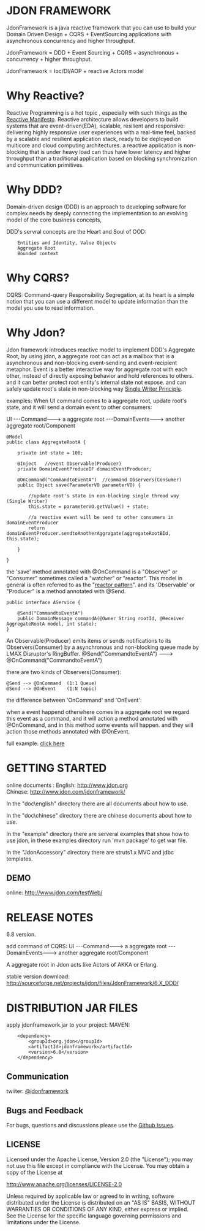 JDON FRAMEWORK
===================================  
JdonFramework is a java reactive framework that you can use to build your Domain Driven Design + CQRS + EventSourcing  applications with asynchronous concurrency and higher throughput.

JdonFramework = DDD + Event Sourcing + CQRS + asynchronous + concurrency + higher throughput.

JdonFramework = Ioc/DI/AOP + reactive Actors model


Why Reactive?
===================================  

Reactive Programming is a hot topic , especially with such things as the [Reactive Manifesto](http://www.reactivemanifesto.org/). 
Reactive architecture allows developers to build systems that are event-driven(EDA), scalable, resilient and responsive: delivering highly responsive user experiences with a real-time feel, backed by a scalable and resilient application stack, ready to be deployed on multicore and cloud computing architectures.
a reactive application is non-blocking that is under heavy load can thus have lower latency and higher throughput than a traditional application based on blocking synchronization and communication primitives.

Why DDD?
===================================  
Domain-driven design (DDD) is an approach to developing software for complex needs by deeply connecting the implementation to an evolving model of the core business concepts,

DDD's servral concepts are the Heart and Soul of OOD:  

		Entities and Identity, Value Objects 
		Aggregate Root
		Bounded context
		
Why CQRS?
===================================  
CQRS: Command-query Responsibility Segregation, at its heart is a simple notion that you can use a different model to update information than the model you use to read information.

Why Jdon?
===================================  
Jdon framework introduces reactive model to implement DDD's Aggregate Root, 
by using jdon, a aggregate root can act as a mailbox that is a asynchronous and non-blocking event-sending and event-recipient metaphor.
Event is a better interactive way for aggregate root with each other, instead of directly exposing behavior and hold references to others. 
and it can better protect root entity's internal state not expose. and can safely update root's state in non-blocking way [Single Writer Principle](http://www.javacodegeeks.com/2012/08/single-writer-principle.html).

examples:
When UI command comes to a aggregate root, update root's state, and it will send a domain event to other consumers:

UI ---Command---> a aggregate root ---DomainEvents---> another aggregate root/Component

	@Model
	public class AggregateRootA {

		private int state = 100;
	
		@Inject   //event Observable(Producer)
		private DomainEventProduceIF domainEventProducer;
	
		@OnCommand("CommandtoEventA")  //command Observers(Consumer) 
		public Object save(ParameterVO parameterVO) {
		
			//update root's state in non-blocking single thread way (Single Writer)
			this.state = parameterVO.getValue() + state;
		
			//a reactive event will be send to other consumers in domainEventProducer
			return domainEventProducer.sendtoAnotherAggragate(aggregateRootBId, this.state);

		}
		
	}
	
the 'save' method annotated with @OnCommand is a "Observer" or "Consumer"  sometimes called a "watcher" or "reactor". This model in general is often referred to as the "[reactor pattern](http://en.wikipedia.org/wiki/Reactor_pattern)".
and its 'Observable' or "Producer" is a method annotated with @Send.
 
	public interface AService {

		@Send("CommandtoEventA")
		public DomainMessage commandA(@Owner String rootId, @Receiver AggregateRootA model, int state);
	} 

An Observable(Producer) emits items or sends notifications to its Observers(Consumer) by a asynchronous and non-blocking queue made by LMAX Disruptor's RingBuffer.
@Send("CommandtoEventA") ---> @OnCommand("CommandtoEventA") 

there are two kinds of Observers(Consumer):

	@Send --> @OnCommand  (1:1 Queue)
	@Send --> @OnEvent    (1:N topic)

the difference between 'OnCommand' and 'OnEvent':

when a event happend otherwhere comes in a aggregate root we regard this event
as a command, and it will action a method annotated with @OnCommand, 
and in this method some events will happen. and they will action those methods annotated with @OnEvent.

full example: [click here](https://github.com/banq/jdonframework/blob/master/src/test/java/com/jdon/sample/test/cqrs/a/AggregateRootA.java)

GETTING STARTED
===================================  
online documents :
	English: http://www.jdon.org         
	Chinese: http://www.jdon.com/jdonframework/

  
In the "doc\english" directory there are all documents about how to use.

In the "doc\chinese" directory there are chinese documents about how to use.

In the "example" directory there are serveral examples that show how to use jdon, in these examples directory run 'mvn package' to get war file.

In the "JdonAccessory" directory there are struts1.x MVC and jdbc templates.

DEMO
------------------
online: http://www.jdon.com/testWeb/

RELEASE NOTES
===================================  

6.8 version.  

add command of CQRS:
UI ---Command---> a aggregate root ---DomainEvents---> another aggregate root/Component

A aggregate root in Jdon acts like Actors of AKKA or Erlang.

stable version download: 
http://sourceforge.net/projects/jdon/files/JdonFramework/6.X_DDD/


DISTRIBUTION JAR FILES
===================================  

apply jdonframework.jar to your project:
  MAVEN:  
  
		<dependency>
			<groupId>org.jdon</groupId>
			<artifactId>jdonframework</artifactId>
			<version>6.8</version>
		</dependency>            


Communication
------------------
twiiter: [@jdonframework](http://twitter.com/jdonframework)

Bugs and Feedback
------------------
For bugs, questions and discussions please use the [Github Issues](https://github.com/banq/jdonframework/issues).

LICENSE
------------------
Licensed under the Apache License, Version 2.0 (the "License"); you may not use this file except in compliance with the License. You may obtain a copy of the License at

http://www.apache.org/licenses/LICENSE-2.0

Unless required by applicable law or agreed to in writing, software distributed under the License is distributed on an "AS IS" BASIS, WITHOUT WARRANTIES OR CONDITIONS OF ANY KIND, either express or implied. See the License for the specific language governing permissions and limitations under the License.